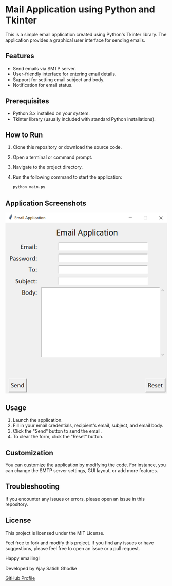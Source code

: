 # Mail Application using Python and Tkinter

This is a simple email application created using Python's Tkinter library. The application provides a graphical user interface for sending emails.

## Features

- Send emails via SMTP server.
- User-friendly interface for entering email details.
- Support for setting email subject and body.
- Notification for email status.

## Prerequisites

- Python 3.x installed on your system.
- Tkinter library (usually included with standard Python installations).

## How to Run

1. Clone this repository or download the source code.
2. Open a terminal or command prompt.
3. Navigate to the project directory.
4. Run the following command to start the application:

   ```sh
   python main.py
   ```
## Application Screenshots

![Mail Application using GUI](/Mail%20application%20using%20GUI.png)

## Usage

1. Launch the application.
2. Fill in your email credentials, recipient's email, subject, and email body.
3. Click the "Send" button to send the email.
4. To clear the form, click the "Reset" button.

## Customization

You can customize the application by modifying the code. For instance, you can change the SMTP server settings, GUI layout, or add more features.

## Troubleshooting

If you encounter any issues or errors, please open an issue in this repository.

## License

This project is licensed under the MIT License.

Feel free to fork and modify this project. If you find any issues or have suggestions, please feel free to open an issue or a pull request.

Happy emailing!

Developed by Ajay Satish Ghodke

[GitHub Profile](https://github.com/sirsuspicious21)
